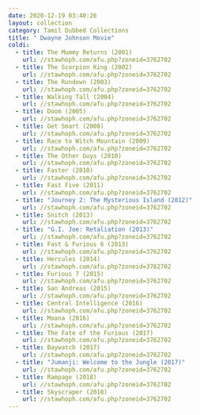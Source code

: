 ```yaml
---
date: 2020-12-19 03:40:26
layout: collection
category: Tamil Dubbed Collections
title: " Dwayne Johnson Movie"
coldi:
  - title: The Mummy Returns (2001)
    url: //stawhoph.com/afu.php?zoneid=3762702
  - title: The Scorpion King (2002)
    url: //stawhoph.com/afu.php?zoneid=3762702
  - title: The Rundown (2003)
    url: //stawhoph.com/afu.php?zoneid=3762702
  - title: Walking Tall (2004)
    url: //stawhoph.com/afu.php?zoneid=3762702
  - title: Doom (2005)
    url: //stawhoph.com/afu.php?zoneid=3762702
  - title: Get Smart (2008)
    url: //stawhoph.com/afu.php?zoneid=3762702
  - title: Race to Witch Mountain (2009)
    url: //stawhoph.com/afu.php?zoneid=3762702
  - title: The Other Guys (2010)
    url: //stawhoph.com/afu.php?zoneid=3762702
  - title: Faster (2010)
    url: //stawhoph.com/afu.php?zoneid=3762702
  - title: Fast Five (2011)
    url: //stawhoph.com/afu.php?zoneid=3762702
  - title: "Journey 2: The Mysterious Island (2012)"
    url: //stawhoph.com/afu.php?zoneid=3762702
  - title: Snitch (2013)
    url: //stawhoph.com/afu.php?zoneid=3762702
  - title: "G.I. Joe: Retaliation (2013)"
    url: //stawhoph.com/afu.php?zoneid=3762702
  - title: Fast & Furious 6 (2013)
    url: //stawhoph.com/afu.php?zoneid=3762702
  - title: Hercules (2014)
    url: //stawhoph.com/afu.php?zoneid=3762702
  - title: Furious 7 (2015)
    url: //stawhoph.com/afu.php?zoneid=3762702
  - title: San Andreas (2015)
    url: //stawhoph.com/afu.php?zoneid=3762702
  - title: Central Intelligence (2016)
    url: //stawhoph.com/afu.php?zoneid=3762702
  - title: Moana (2016)
    url: //stawhoph.com/afu.php?zoneid=3762702
  - title: The Fate of the Furious (2017)
    url: //stawhoph.com/afu.php?zoneid=3762702
  - title: Baywatch (2017)
    url: //stawhoph.com/afu.php?zoneid=3762702
  - title: "Jumanji: Welcome to the Jungle (2017)"
    url: //stawhoph.com/afu.php?zoneid=3762702
  - title: Rampage (2018)
    url: //stawhoph.com/afu.php?zoneid=3762702
  - title: Skyscraper (2018)
    url: //stawhoph.com/afu.php?zoneid=3762702
---
```

